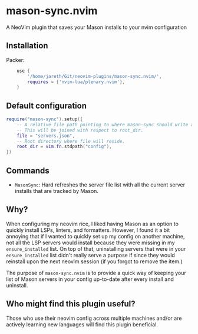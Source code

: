 # mason-sync.nvim
A NeoVim plugin that saves your Mason installs to your nvim configuration

## Installation

Packer:

```lua
    use {
        '/home/jareth/Git/neovim-plugins/mason-sync.nvim/',
        requires = {'nvim-lua/plenary.nvim'},
    }
```

## Default configuration

```lua
require("mason-sync").setup({
    -- A relative file path pointing to where mason-sync should write all installed Mason servers.
    -- This will be joined with respect to root_dir.
    file = "servers.json",
    -- Root directory where file will reside.
    root_dir = vim.fn.stdpath("config"),
})
```

## Commands

- `MasonSync`: Hard refreshes the server file list with all the current server installs that are
tracked by Mason.

## Why?

When configuring my neovim rice, I liked having Mason as an option to quickly install LSPs, linters,
and formatters. However, I found it a bit annoying that if I wanted to quickly set up my config on
another machine, not all the LSP servers would install because they were missing in my
`ensure_installed` list. On top of that, uninstalling servers that were in your `ensure_installed`
list didn't really serve a purpose if since they would reinstall upon the next neovim session (if you
forgot to remove the item.)

The purpose of `mason-sync.nvim` is to provide a quick way of keeping your list of Mason servers in
your config up-to-date after every install and uninstall.

## Who might find this plugin useful?

Those who use their neovim config across multiple machines and/or are actively learning new
languages will find this plugin beneficial.
